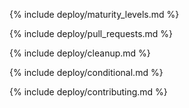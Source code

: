{% include deploy/maturity_levels.md %}

{% include deploy/pull_requests.md %}

{% include deploy/cleanup.md %}

{% include deploy/conditional.md %}

{% include deploy/contributing.md %}

